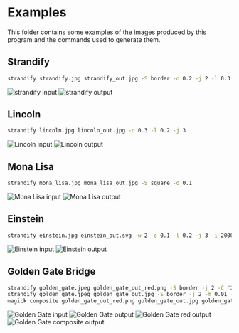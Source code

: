# Examples

This folder contains some examples of the images produced by this program and the commands used to generate them.

## Strandify

```sh
strandify strandify.jpg strandify_out.jpg -S border -o 0.2 -j 2 -l 0.3 -i 2000
```

![strandify input](./strandify.jpg)
![strandify output](./strandify_out.jpg)

## Lincoln

```sh
strandify lincoln.jpg lincoln_out.jpg -o 0.3 -l 0.2 -j 3
```

![Lincoln input](./lincoln.jpg)
![Lincoln output](./lincoln_out.jpg)

## Mona Lisa

```sh
strandify mona_lisa.jpg mona_lisa_out.jpg -S square -o 0.1
```

![Mona Lisa input](./mona_lisa.jpg)
![Mona Lisa output](./mona_lisa_out.jpg)

## Einstein

```sh
strandify einstein.jpg einstein_out.svg -w 2 -o 0.1 -l 0.2 -j 3 -i 2000 -n 200
```

![Einstein input](./einstein.jpg)
![Einstein output](./einstein_out.svg)

## Golden Gate Bridge

```sh
strandify golden_gate.jpeg golden_gate_out_red.png -S border -j 2 -C "255 0 0" --project-to-yarn-color -m 0.01 -t -o 0.1 -i 500
strandify golden_gate.jpeg golden_gate_out.jpg -S border -j 2 -m 0.01 -o 0.08 -l 0.1
magick composite golden_gate_out_red.png golden_gate_out.jpg golden_gate_composite_out.png
```

![Golden Gate input](./golden_gate.jpeg)
![Golden Gate output](./golden_gate_out.jpg)
![Golden Gate red output](./golden_gate_out_red.png)
![Golden Gate composite output](./golden_gate_composite_out.png)
